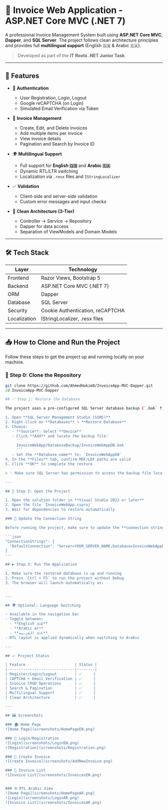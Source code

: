 # 🧾 Invoice Web Application - ASP.NET Core MVC (.NET 7)

A professional Invoice Management System built using **ASP.NET Core MVC**, **Dapper**, and **SQL Server**. The project follows clean architecture principles and provides full **multilingual support** (English 🇬🇧 & Arabic 🇸🇦).

> Developed as part of the **IT Roots .NET Junior Task**.

---

## 🚀 Features

- 🔐 **Authentication**
  - User Registration, Login, Logout
  - Google reCAPTCHA (on Login)
  - Simulated Email Verification via Token

- 🧾 **Invoice Management**
  - Create, Edit, and Delete Invoices
  - Add multiple items per invoice
  - View invoice details
  - Pagination and Search by Invoice ID

- 🌍 **Multilingual Support**
  - Full support for **English 🇬🇧** and **Arabic 🇸🇦**
  - Dynamic RTL/LTR switching
  - Localization via `.resx` files and `IStringLocalizer`

- ✅ **Validation**
  - Client-side and server-side validation
  - Custom error messages and input checks

- 🧱 **Clean Architecture (3-Tier)**
  - Controller → Service → Repository
  - Dapper for data access
  - Separation of ViewModels and Domain Models

---

## 🛠️ Tech Stack

| Layer      | Technology                      |
|------------|----------------------------------|
| Frontend   | Razor Views, Bootstrap 5         |
| Backend    | ASP.NET Core MVC (.NET 7)        |
| ORM        | Dapper                           |
| Database   | SQL Server                       |
| Security   | Cookie Authentication, reCAPTCHA |
| Localization | IStringLocalizer, .resx files  |

---

## 📥 How to Clone and Run the Project

Follow these steps to get the project up and running locally on your machine.

### 🔁 Step 0: Clone the Repository

```bash
git clone https://github.com/AhmedHakim0/InvoiceApp-MVC-Dapper.git
cd InvoiceApp-MVC-Dapper

## ✅ Step 1: Restore the Database

The project uses a pre-configured SQL Server database backup (`.bak` file). Here's how to restore it:

1. Open **SQL Server Management Studio (SSMS)**
2. Right-click on **Databases** → **Restore Database**
3. Choose:
   - **Source**: Select **Device**
   - Click **Add** and locate the backup file:
     ```
     InvoiceWebApp/DatabaseBackup/InvoiceWebAppDB.bak
     ```
   - Set the **Database name** to: `InvoiceWebAppDB`
4. In the **Files** tab, confirm MDF/LDF paths are valid
5. Click **OK** to complete the restore

> 💡 Make sure SQL Server has permission to access the backup file location.

---

## 🧱 Step 2: Open the Project

1. Open the solution folder in **Visual Studio 2022 or later**
2. Open the file `InvoiceWebApp.csproj`
3. Wait for dependencies to restore automatically

### 🔧 Update the Connection String

Before running the project, make sure to update the **connection string** in `appsettings.json`:

```json
"ConnectionStrings": {
  "DefaultConnection": "Server=YOUR_SERVER_NAME;Database=InvoiceWebAppDB;Trusted_Connection=True;TrustServerCertificate=True;"
}
---

## ▶️ Step 3: Run the Application

1. Make sure the restored database is up and running
2. Press `Ctrl + F5` to run the project without Debug
3. The browser will launch automatically at:


---

## 🌍 Optional: Language Switching

- Available in the navigation bar
- Toggle between:
  - **English 🇬🇧**
  - **Arabic ar**
  - **العربية 🇸🇦**
- RTL layout is applied dynamically when switching to Arabic

---

## 📈 Project Status

| Feature                      | Status |
|------------------------------|--------|
| Register/Login/Logout        | ✅     |
| CAPTCHA + Email Verification | ✅     |
| Invoice CRUD Operations      | ✅     |
| Search & Pagination          | ✅     |
| Multilingual Support         | ✅     |
| Clean Architecture           | ✅     |

---

## 🖼️ Screenshots

### 🏠 Home Page
![Home Page](screenshots/HomePageEN.png)

### 🧾 Login/Registration
![Login](screenshots/LoginEN.png)
![Registration](screenshots/Registration.png)

### 🧾 Create Invoice
![Create Invoice](screenshots/AddNewInvoice.png)

### 📃 Invoice List
![Invoice List](screenshots/InvoicesEN.png)


### 🌐 RTL Arabic View
![Home Page](screenshots/HomePageAR.png)
![Login](screenshots/LoginAR.png)
![Invoice List](screenshots/InvoicesAR.png)



